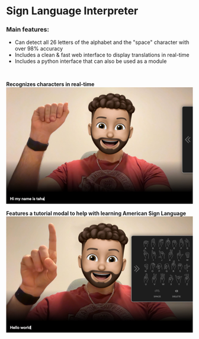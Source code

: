 # Sign Language Interpreter

### Main features:

- Can detect all 26 letters of the alphabet and the "space" character with over 98% accuracy
- Includes a clean & fast web interface to display translations in real-time
- Includes a python interface that can also be used as a module

<br />

**Recognizes characters in real-time** ![real-time](./images/screenshot_1.jpg)

**Features a tutorial modal to help with learning American Sign Language** ![tutorial](./images/screenshot_2.jpg)
